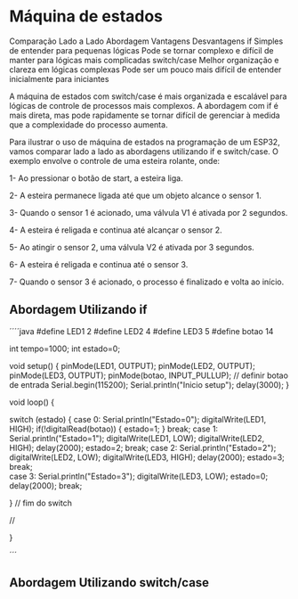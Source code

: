 # Máquina de estados

Comparação Lado a Lado
Abordagem	Vantagens	Desvantagens
if	Simples de entender para pequenas lógicas	Pode se tornar complexo e difícil de manter para lógicas mais complicadas
switch/case	Melhor organização e clareza em lógicas complexas	Pode ser um pouco mais difícil de entender inicialmente para iniciantes

A máquina de estados com switch/case é mais organizada e escalável para lógicas de controle de processos mais complexos. A abordagem com if é mais direta, mas pode rapidamente se tornar difícil de gerenciar à medida que a complexidade do processo aumenta.

Para ilustrar o uso de máquina de estados na programação de um ESP32, vamos comparar lado a lado as abordagens utilizando if e switch/case. O exemplo envolve o controle de uma esteira rolante, onde:

1- Ao pressionar o botão de start, a esteira liga.

2- A esteira permanece ligada até que um objeto alcance o sensor 1.

3- Quando o sensor 1 é acionado, uma válvula V1 é ativada por 2 segundos.

4- A esteira é religada e continua até alcançar o sensor 2.

5- Ao atingir o sensor 2, uma válvula V2 é ativada por 3 segundos.

6- A esteira é religada e continua até o sensor 3.

7- Quando o sensor 3 é acionado, o processo é finalizado e volta ao início.


## Abordagem Utilizando if

´´´´java
#define LED1 2
#define LED2 4
#define LED3 5
#define botao 14

int tempo=1000;
int estado=0;

void setup() {
  pinMode(LED1, OUTPUT);
  pinMode(LED2, OUTPUT);
  pinMode(LED3, OUTPUT);
  pinMode(botao, INPUT_PULLUP); // definir botao de entrada
  Serial.begin(115200);
  Serial.println("Inicio setup");
    delay(3000);
}

void loop() {

switch (estado) {
  case 0:
      Serial.println("Estado=0");
      digitalWrite(LED1, HIGH);
      if(!digitalRead(botao)) { estado=1; }
    break;
  case 1:
    Serial.println("Estado=1");
     digitalWrite(LED1, LOW);
      digitalWrite(LED2, HIGH);
      delay(2000);
      estado=2;
    break;
  case 2:
    Serial.println("Estado=2");
     digitalWrite(LED2, LOW);
      digitalWrite(LED3, HIGH);
      delay(2000);
      estado=3;
    break;  
  case 3:
    Serial.println("Estado=3");
     digitalWrite(LED3, LOW);
     estado=0;
     delay(2000);
    break;  
 
}  // fim do switch

 //
     
}


´´´


## Abordagem Utilizando switch/case




